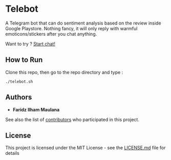 # Telebot

A Telegram bot that can do sentiment analysis based on the review
inside Google Playstore. Nothing fancy, it will only reply 
with warmful emoticons/stickers after you chat anything.

Want to try ? [Start chat!](t.me/Gataunamabot)

## How to Run

Clone this repo, then go to the repo directory and type :
```
./telebot.sh
```

## Authors

* **Faridz Ilham Maulana** 

See also the list of [contributors](https://github.com/imfaridz/telebot/graphs/contributors) who participated in this project.

## License

This project is licensed under the MIT License - see the [LICENSE.md](LICENSE.md) file for details


